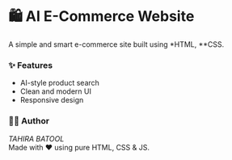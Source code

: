 
# 🛍 AI E-Commerce Website

A simple and smart e-commerce site built using *HTML, **CSS.

### ✨ Features
- AI-style product search
- Clean and modern UI
- Responsive design

### 👩‍💻 Author
*TAHIRA BATOOL*  
Made with ❤ using pure HTML, CSS & JS.
